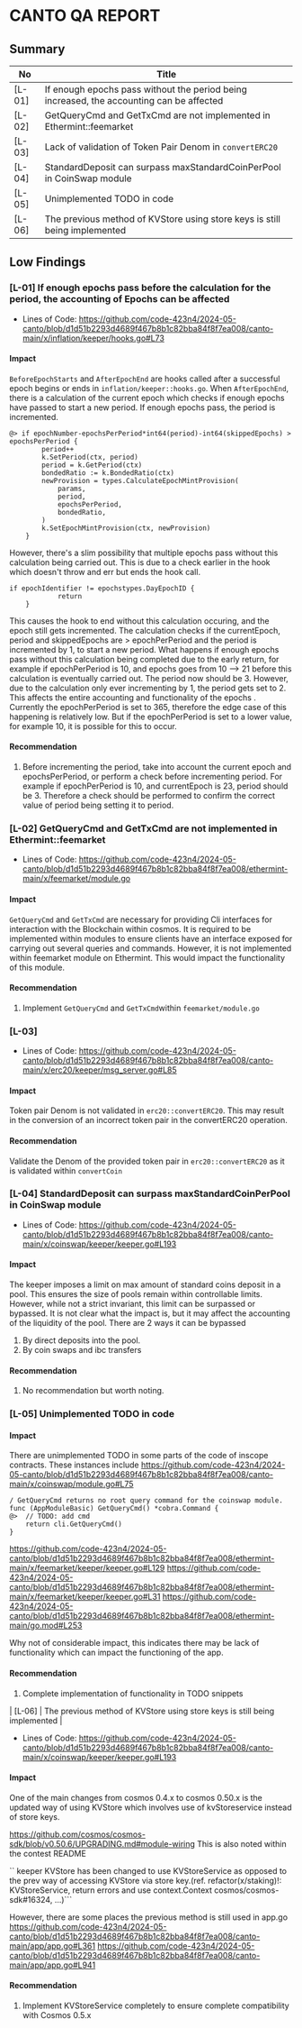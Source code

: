 # CANTO QA REPORT

## Summary

| No | Title |
| --- | --- |
| [L-01] | If enough epochs pass without the period being increased, the accounting can be affected |
| [L-02] | GetQueryCmd and GetTxCmd are not implemented in Ethermint::feemarket |
| [L-03] | Lack of validation of Token Pair Denom in `convertERC20` |
| [L-04] | StandardDeposit can surpass maxStandardCoinPerPool  in CoinSwap module |
| [L-05] | Unimplemented TODO in code |
| [L-06] | The previous method of KVStore using store keys is still being implemented |

## Low Findings

### [L-01]  If enough epochs pass before the calculation for the period, the accounting of Epochs can be affected

- Lines of Code: 
https://github.com/code-423n4/2024-05-canto/blob/d1d51b2293d4689f467b8b1c82bba84f8f7ea008/canto-main/x/inflation/keeper/hooks.go#L73

#### Impact
`BeforeEpochStarts` and `AfterEpochEnd` are hooks called after a successful epoch begins or ends in `inflation/keeper::hooks.go`.  When `AfterEpochEnd`, there is a calculation of the current epoch which checks if enough epochs have passed to start a new period. If enough epochs pass, the period is incremented.
```
@> if epochNumber-epochsPerPeriod*int64(period)-int64(skippedEpochs) > epochsPerPeriod {
		period++
		k.SetPeriod(ctx, period)
		period = k.GetPeriod(ctx)
		bondedRatio := k.BondedRatio(ctx)
		newProvision = types.CalculateEpochMintProvision(
			params,
			period,
			epochsPerPeriod,
			bondedRatio,
		)
		k.SetEpochMintProvision(ctx, newProvision)
	}
```
However, there's a slim possibility that multiple epochs pass without this calculation being carried out. This is due to a check earlier in the hook which doesn't throw and err but ends the hook call.
```
if epochIdentifier != epochstypes.DayEpochID {
			return
	}
```
This causes the hook to end without this calculation occuring, and the epoch still gets incremented. 
The calculation checks if the currentEpoch, period and skippedEpochs are > epochPerPeriod and the period is incremented by 1, to start a new period. 
What happens if enough epochs pass without this calculation being completed due to the early return, for example if epochPerPeriod is 10, and epochs goes from 10 --> 21 before this calculation is eventually carried out. The period now should be 3. However, due to the calculation only ever incrementing by 1, the period gets set to 2. 
This affects the entire accounting and functionality of the epochs .
Currently the epochPerPeriod is set to 365, therefore the edge case of this happening is relatively low. But if the epochPerPeriod is set to a lower value, for example 10, it is possible for this to occur. 

#### Recommendation
1. Before incrementing the period, take into account the current epoch and epochsPerPeriod, or perform a check before incrementing period. For example if epochPerPeriod is 10, and currentEpoch is 23, period should be 3. Therefore a check should be performed to confirm the correct value of period being setting it to period.

### [L-02] GetQueryCmd and GetTxCmd are not implemented in Ethermint::feemarket

- Lines of Code: 
https://github.com/code-423n4/2024-05-canto/blob/d1d51b2293d4689f467b8b1c82bba84f8f7ea008/ethermint-main/x/feemarket/module.go

#### Impact
`GetQueryCmd` and `GetTxCmd` are necessary for providing Cli interfaces for interaction with the Blockchain within cosmos. It is required to be implemented within modules to ensure clients have an interface exposed for carrying out several queries and commands. However, it is not implemented within feemarket module on Ethermint. This would impact the functionality of this module.


#### Recommendation 
1. Implement `GetQueryCmd` and `GetTxCmd`within `feemarket/module.go`

### [L-03]  

- Lines of Code: 
https://github.com/code-423n4/2024-05-canto/blob/d1d51b2293d4689f467b8b1c82bba84f8f7ea008/canto-main/x/erc20/keeper/msg_server.go#L85
#### Impact
Token pair Denom is not validated in `erc20::convertERC20`. This may result in the conversion of an incorrect token pair in the convertERC20 operation.

#### Recommendation
Validate the Denom of the provided token pair in `erc20::convertERC20` as it is validated within `convertCoin`

### [L-04] StandardDeposit can surpass maxStandardCoinPerPool  in CoinSwap module
- Lines of Code:  https://github.com/code-423n4/2024-05-canto/blob/d1d51b2293d4689f467b8b1c82bba84f8f7ea008/canto-main/x/coinswap/keeper/keeper.go#L193
#### Impact
The keeper imposes a limit on max amount of standard coins deposit in a pool. This ensures the size of pools remain within controllable limits. However, while not a strict invariant, this limit can be surpassed or bypassed. It is not clear what the impact is, but it may affect the accounting of the liquidity of the pool.
 There are 2 ways it can be bypassed
1. By direct deposits into the pool.
2. By coin swaps and ibc transfers

#### Recommendation
1. No recommendation but worth noting.

### [L-05] Unimplemented TODO in code 

#### Impact
There are unimplemented TODO in some parts of the code of inscope contracts. 
These instances include
https://github.com/code-423n4/2024-05-canto/blob/d1d51b2293d4689f467b8b1c82bba84f8f7ea008/canto-main/x/coinswap/module.go#L75
```
/ GetQueryCmd returns no root query command for the coinswap module.
func (AppModuleBasic) GetQueryCmd() *cobra.Command {
@> 	// TODO: add cmd
	return cli.GetQueryCmd()
}
```
https://github.com/code-423n4/2024-05-canto/blob/d1d51b2293d4689f467b8b1c82bba84f8f7ea008/ethermint-main/x/feemarket/keeper/keeper.go#L129
https://github.com/code-423n4/2024-05-canto/blob/d1d51b2293d4689f467b8b1c82bba84f8f7ea008/ethermint-main/x/feemarket/keeper/keeper.go#L31
https://github.com/code-423n4/2024-05-canto/blob/d1d51b2293d4689f467b8b1c82bba84f8f7ea008/ethermint-main/go.mod#L253

Why not of considerable impact, this indicates there may be lack of functionality which can impact the functioning of the app.

#### Recommendation
1. Complete implementation of functionality in TODO snippets 

| [L-06] | The previous method of KVStore using store keys is still being implemented |
- Lines of Code:  https://github.com/code-423n4/2024-05-canto/blob/d1d51b2293d4689f467b8b1c82bba84f8f7ea008/canto-main/x/coinswap/keeper/keeper.go#L193
#### Impact
One of the main changes from cosmos 0.4.x to cosmos 0.50.x is the updated way of using KVStore which involves use of kvStoreservice instead of store keys.

https://github.com/cosmos/cosmos-sdk/blob/v0.50.6/UPGRADING.md#module-wiring
This is also noted within the contest README

``
keeper
KVStore has been changed to use KVStoreService as opposed to the prev way of accessing KVStore via store key.(ref. refactor(x/staking)!: KVStoreService, return errors and use context.Context cosmos/cosmos-sdk#16324, ...)```

However, there are some places the previous method is still used in app.go
https://github.com/code-423n4/2024-05-canto/blob/d1d51b2293d4689f467b8b1c82bba84f8f7ea008/canto-main/app/app.go#L361
https://github.com/code-423n4/2024-05-canto/blob/d1d51b2293d4689f467b8b1c82bba84f8f7ea008/canto-main/app/app.go#L941


#### Recommendation
1. Implement KVStoreService completely to ensure complete compatibility with Cosmos 0.5.x